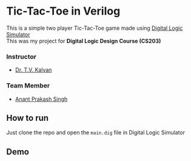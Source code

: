 # Tic-Tac-Toe in Verilog
This is a simple two player Tic-Tac-Toe game made using [Digital Logic Simulator](https://github.com/hneemann/Digital) <br>
This was my project for **Digital Logic Design Course (CS203)**

### Instructor
* [Dr. T.V. Kalyan](https://iitrpr.irins.org/profile/105196)

### Team Member
* [Anant Prakash Singh](https://github.com/TheViking733n)

## How to run
Just clone the repo and open the `main.dig` file in Digital Logic Simulator

## Demo

